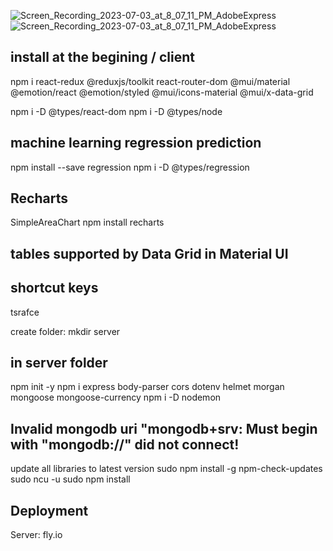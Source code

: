 ![Screen_Recording_2023-07-03_at_8_07_11_PM_AdobeExpress](assets/Screen_Recording_2023-07-03_at_8_07_11_PM_AdobeExpress.gif)
![Screen_Recording_2023-07-03_at_8_07_11_PM_AdobeExpress](assets/Screen_Recording_2023-07-03_at_8_07_11_PM_AdobeExpress.gif)

## install at the begining / client
npm i react-redux @reduxjs/toolkit react-router-dom @mui/material @emotion/react @emotion/styled @mui/icons-material @mui/x-data-grid

npm i -D @types/react-dom
npm i -D @types/node

## machine learning regression prediction
npm install --save regression
npm i -D @types/regression

<!-- npm i -D eslint eslint-config-react-app -->

## Recharts
SimpleAreaChart
npm install recharts

## tables supported by Data Grid in Material UI

## shortcut keys
tsrafce

create folder: mkdir server

## in server folder
npm init -y
npm i express body-parser cors dotenv helmet morgan mongoose mongoose-currency
npm i -D nodemon

##  Invalid mongodb uri "mongodb+srv: Must begin with "mongodb://" did not connect!
update all libraries to latest version
sudo npm install -g npm-check-updates
sudo ncu -u
sudo npm install

## Deployment
Server: fly.io
